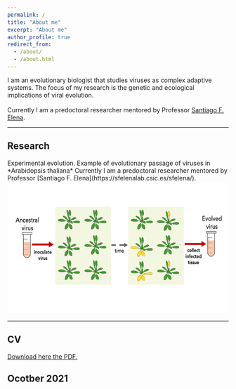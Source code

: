 ```yaml
---
permalink: /
title: "About me"
excerpt: "About me"
author_profile: true
redirect_from: 
  - /about/
  - /about.html
---
```



I am an evolutionary biologist that studies viruses as complex adaptive systems. The focus of my research is the genetic and ecological implications of viral evolution.<br/>
<br/>
Currently I am a predoctoral researcher mentored by Professor [Santiago F. Elena](https://sfelenalab.csic.es/sfelena/).<br/>
<hr/>

<div class="row">
  <div class="leftcolumn">
    <div class="card">
      <h2>Research</h2>
      Experimental evolution. Example of evolutionary passage of viruses in *Arabidopsis thaliana*
Currently I am a predoctoral researcher mentored by Professor [Santiago F. Elena](https://sfelenalab.csic.es/sfelena/).<br/>
<img src="/images/passage2.png" alt="hi" class="inline" height="300" width="500"/> <br/>
<hr/>
    </div>
    <div class="card">
      <h2>CV</h2>
<a href="https://github.com/GonzalezRvirus/RubenGonzalez.github.io/raw/master/_pages/CV.pdf" target="_blank">Download here the PDF.</a>

<div class="footer">
  <h2>Ocotber 2021</h2>
</div>
